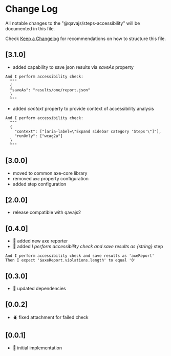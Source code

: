 # Change Log

All notable changes to the "@qavajs/steps-accessibility" will be documented in this file.

Check [Keep a Changelog](http://keepachangelog.com/) for recommendations on how to structure this file.

## [3.1.0]
- added capability to save json results via _saveAs_ property
```gherkin
And I perform accessibility check:
  """
  {
  "saveAs": "results/one/report.json"
  }
  """
```
- added _context_ property to provide context of accessibility analysis
```gherkin
And I perform accessibility check:
  """
  {
    "context": ["[aria-label=\"Expand sidebar category 'Steps'\"]"],
    "runOnly": ["wcag2a"]
  }
  """
```

## [3.0.0]
- moved to common axe-core library
- removed `axe` property configuration
- added step configuration

## [2.0.0]
- release compatible with qavajs2

## [0.4.0]
- :rocket: added new axe reporter
- :rocket: added _I perform accessibility check and save results as {string}_ step
```gherkin
And I perform accessibility check and save results as 'axeReport'
Then I expect '$axeReport.violations.length' to equal '0'
```

## [0.3.0]
- :rocket: updated dependencies

## [0.0.2]
- :beetle: fixed attachment for failed check 

## [0.0.1]
- :rocket: initial implementation

